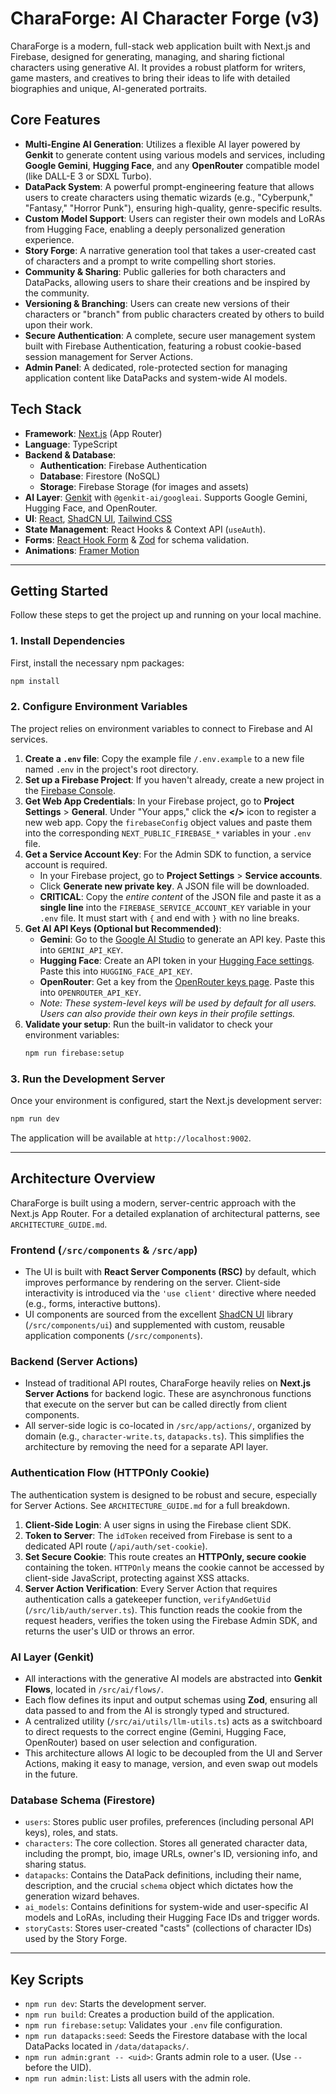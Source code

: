 
# CharaForge: AI Character Forge (v3)

CharaForge is a modern, full-stack web application built with Next.js and Firebase, designed for generating, managing, and sharing fictional characters using generative AI. It provides a robust platform for writers, game masters, and creatives to bring their ideas to life with detailed biographies and unique, AI-generated portraits.

## Core Features

-   **Multi-Engine AI Generation**: Utilizes a flexible AI layer powered by **Genkit** to generate content using various models and services, including **Google Gemini**, **Hugging Face**, and any **OpenRouter** compatible model (like DALL-E 3 or SDXL Turbo).
-   **DataPack System**: A powerful prompt-engineering feature that allows users to create characters using thematic wizards (e.g., "Cyberpunk," "Fantasy," "Horror Punk"), ensuring high-quality, genre-specific results.
-   **Custom Model Support**: Users can register their own models and LoRAs from Hugging Face, enabling a deeply personalized generation experience.
-   **Story Forge**: A narrative generation tool that takes a user-created cast of characters and a prompt to write compelling short stories.
-   **Community & Sharing**: Public galleries for both characters and DataPacks, allowing users to share their creations and be inspired by the community.
-   **Versioning & Branching**: Users can create new versions of their characters or "branch" from public characters created by others to build upon their work.
-   **Secure Authentication**: A complete, secure user management system built with Firebase Authentication, featuring a robust cookie-based session management for Server Actions.
-   **Admin Panel**: A dedicated, role-protected section for managing application content like DataPacks and system-wide AI models.

## Tech Stack

-   **Framework**: [Next.js](https://nextjs.org/) (App Router)
-   **Language**: TypeScript
-   **Backend & Database**:
    -   **Authentication**: Firebase Authentication
    -   **Database**: Firestore (NoSQL)
    -   **Storage**: Firebase Storage (for images and assets)
-   **AI Layer**: [Genkit](https://firebase.google.com/docs/genkit) with `@genkit-ai/googleai`. Supports Google Gemini, Hugging Face, and OpenRouter.
-   **UI**: [React](https://react.dev/), [ShadCN UI](https://ui.shadcn.com/), [Tailwind CSS](https://tailwindcss.com/)
-   **State Management**: React Hooks & Context API (`useAuth`).
-   **Forms**: [React Hook Form](https://react-hook-form.com/) & [Zod](https://zod.dev/) for schema validation.
-   **Animations**: [Framer Motion](https://www.framer.com/motion/)

---

## Getting Started

Follow these steps to get the project up and running on your local machine.

### 1. Install Dependencies

First, install the necessary npm packages:

```bash
npm install
```

### 2. Configure Environment Variables

The project relies on environment variables to connect to Firebase and AI services.

1.  **Create a `.env` file**: Copy the example file `/.env.example` to a new file named `.env` in the project's root directory.
2.  **Set up a Firebase Project**: If you haven't already, create a new project in the [Firebase Console](https://console.firebase.google.com/).
3.  **Get Web App Credentials**: In your Firebase project, go to **Project Settings** > **General**. Under "Your apps," click the **</>** icon to register a new web app. Copy the `firebaseConfig` object values and paste them into the corresponding `NEXT_PUBLIC_FIREBASE_*` variables in your `.env` file.
4.  **Get a Service Account Key**: For the Admin SDK to function, a service account is required.
    *   In your Firebase project, go to **Project Settings** > **Service accounts**.
    *   Click **Generate new private key**. A JSON file will be downloaded.
    *   **CRITICAL**: Copy the *entire content* of the JSON file and paste it as a **single line** into the `FIREBASE_SERVICE_ACCOUNT_KEY` variable in your `.env` file. It must start with `{` and end with `}` with no line breaks.
5.  **Get AI API Keys (Optional but Recommended)**:
    *   **Gemini**: Go to the [Google AI Studio](https://aistudio.google.com/app/apikey) to generate an API key. Paste this into `GEMINI_API_KEY`.
    *   **Hugging Face**: Create an API token in your [Hugging Face settings](https://huggingface.co/settings/tokens). Paste this into `HUGGING_FACE_API_KEY`.
    *   **OpenRouter**: Get a key from the [OpenRouter keys page](https://openrouter.ai/keys). Paste this into `OPENROUTER_API_KEY`.
    *   *Note: These system-level keys will be used by default for all users. Users can also provide their own keys in their profile settings.*
6.  **Validate your setup**: Run the built-in validator to check your environment variables:
    ```bash
    npm run firebase:setup
    ```

### 3. Run the Development Server

Once your environment is configured, start the Next.js development server:

```bash
npm run dev
```

The application will be available at `http://localhost:9002`.

---

## Architecture Overview

CharaForge is built using a modern, server-centric approach with the Next.js App Router. For a detailed explanation of architectural patterns, see `ARCHITECTURE_GUIDE.md`.

### Frontend (`/src/components` & `/src/app`)

-   The UI is built with **React Server Components (RSC)** by default, which improves performance by rendering on the server. Client-side interactivity is introduced via the `'use client'` directive where needed (e.g., forms, interactive buttons).
-   UI components are sourced from the excellent [ShadCN UI](https://ui.shadcn.com/) library (`/src/components/ui`) and supplemented with custom, reusable application components (`/src/components`).

### Backend (Server Actions)

-   Instead of traditional API routes, CharaForge heavily relies on **Next.js Server Actions** for backend logic. These are asynchronous functions that execute on the server but can be called directly from client components.
-   All server-side logic is co-located in `/src/app/actions/`, organized by domain (e.g., `character-write.ts`, `datapacks.ts`). This simplifies the architecture by removing the need for a separate API layer.

### Authentication Flow (HTTPOnly Cookie)

The authentication system is designed to be robust and secure, especially for Server Actions. See `ARCHITECTURE_GUIDE.md` for a full breakdown.

1.  **Client-Side Login**: A user signs in using the Firebase client SDK.
2.  **Token to Server**: The `idToken` received from Firebase is sent to a dedicated API route (`/api/auth/set-cookie`).
3.  **Set Secure Cookie**: This route creates an **HTTPOnly, secure cookie** containing the token. `HTTPOnly` means the cookie cannot be accessed by client-side JavaScript, protecting against XSS attacks.
4.  **Server Action Verification**: Every Server Action that requires authentication calls a gatekeeper function, `verifyAndGetUid` (`/src/lib/auth/server.ts`). This function reads the cookie from the request headers, verifies the token using the Firebase Admin SDK, and returns the user's UID or throws an error.

### AI Layer (Genkit)

-   All interactions with the generative AI models are abstracted into **Genkit Flows**, located in `/src/ai/flows/`.
-   Each flow defines its input and output schemas using **Zod**, ensuring all data passed to and from the AI is strongly typed and structured.
-   A centralized utility (`/src/ai/utils/llm-utils.ts`) acts as a switchboard to direct requests to the correct engine (Gemini, Hugging Face, OpenRouter) based on user selection and configuration.
-   This architecture allows AI logic to be decoupled from the UI and Server Actions, making it easy to manage, version, and even swap out models in the future.

### Database Schema (Firestore)

-   `users`: Stores public user profiles, preferences (including personal API keys), roles, and stats.
-   `characters`: The core collection. Stores all generated character data, including the prompt, bio, image URLs, owner's ID, versioning info, and sharing status.
-   `datapacks`: Contains the DataPack definitions, including their name, description, and the crucial `schema` object which dictates how the generation wizard behaves.
-   `ai_models`: Contains definitions for system-wide and user-specific AI models and LoRAs, including their Hugging Face IDs and trigger words.
-   `storyCasts`: Stores user-created "casts" (collections of character IDs) used by the Story Forge.

---

## Key Scripts

-   `npm run dev`: Starts the development server.
-   `npm run build`: Creates a production build of the application.
-   `npm run firebase:setup`: Validates your `.env` file configuration.
-   `npm run datapacks:seed`: Seeds the Firestore database with the local DataPacks located in `/data/datapacks/`.
-   `npm run admin:grant -- <uid>`: Grants admin role to a user. (Use `--` before the UID).
-   `npm run admin:list`: Lists all users with the admin role.

